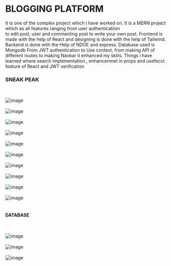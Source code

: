 # BLOGGING PLATFORM 

It is one of the complex project which I have worked on. It is a MERN project which as all features ranging from user authenticatiion<br>
to edit post, user and commenting post to write your own post.
Frontend is made with the help of React and designing is done with the help of Tailwind.
Backend is done with the Help of NDOE and express.
Database used is Mongodb
From JWT authentication to Use context, from making API of different routes to making Navbar it enhanced my skills.
Things i have learned where search implementation., enhancemnet in props and usefecct feature of React and JWT verification

<h3>SNEAK PEAK</h3>
<br>

![image](https://github.com/user-attachments/assets/623dd721-98c5-411c-bb42-482a8d44f3b2)
<br>
<br>
![image](https://github.com/user-attachments/assets/3fd3bc62-6ea1-46bb-8c41-8d50d82c82f9)
<br>
<br>
![image](https://github.com/user-attachments/assets/2d7dd757-9ee2-4e66-ba9a-01cc6d9b2164)
<br>
<br>
![image](https://github.com/user-attachments/assets/aac5074f-21a6-469d-9f8f-8ddba5238b23)
<br>
<br>
![image](https://github.com/user-attachments/assets/d541ac14-d14c-49fc-8e87-33f6ee08a1f7)
<br>
<br>
![image](https://github.com/user-attachments/assets/1f251d31-4ed9-449f-bfb6-f9183e98f8a3)
<br>
<br>
![image](https://github.com/user-attachments/assets/167683b6-2ecb-420c-b259-c8dff68bf4be)
<br>
<br>
![image](https://github.com/user-attachments/assets/b881095e-3bc3-45b0-962e-d479e217c3df)
<br>
<br>![image](https://github.com/user-attachments/assets/95178f9c-0cf1-4ad6-96f5-2fd5c415e55c)
<br>
<br>![image](https://github.com/user-attachments/assets/3abb4522-1500-4f2e-ab6e-c15def8c392a)
<br>
<br>
<H4>DATABASE</H4>
 <br>
 
 ![image](https://github.com/user-attachments/assets/f5ca89fc-b35d-4def-9e03-297651f7aa65)
 <br>
 <br>
 ![image](https://github.com/user-attachments/assets/bc2e58a5-db94-4b13-ae42-22edad8cc2ec)
<br>
<br>
![image](https://github.com/user-attachments/assets/6b793258-09b6-431e-b47a-bbbae406de8c)

